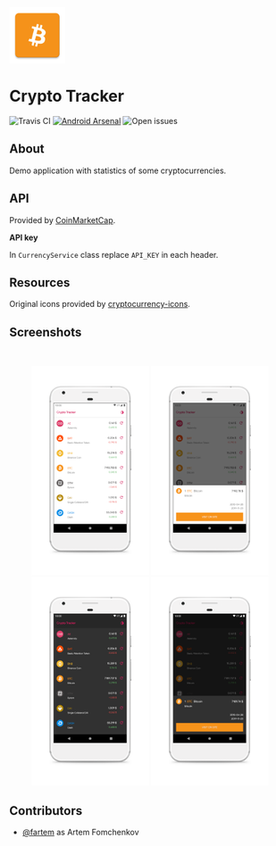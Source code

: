 <img src="media/ic_app.png" height="100px" />

Crypto Tracker
=======================

![Travis CI](https://img.shields.io/travis/fartem/crypto-tracker)
[![Android Arsenal](https://img.shields.io/badge/Android%20Arsenal-site-brightgreen)](https://android-arsenal.com/details/3/7955)
![Open issues](https://img.shields.io/github/issues-raw/fartem/crypto-tracker.svg?color=ff534a)

About
-------------------

Demo application with statistics of some cryptocurrencies.

API
-------------------

Provided by [CoinMarketCap](https://pro.coinmarketcap.com).

__API key__

In `CurrencyService` class replace `API_KEY` in each header.

Resources
-------------------

Original icons provided by [cryptocurrency-icons](https://github.com/atomiclabs/cryptocurrency-icons).

Screenshots
-------------------

<br/>
<p align="center">
  <img src="media/screenshots/scr_01.png" width="210" />
  <img src="media/screenshots/scr_02.png" width="210" />
  <img src="media/screenshots/scr_03.png" width="210" />
  <img src="media/screenshots/scr_04.png" width="210" />
</p>

Contributors
-------------------

* [@fartem](https://github.com/fartem) as Artem Fomchenkov